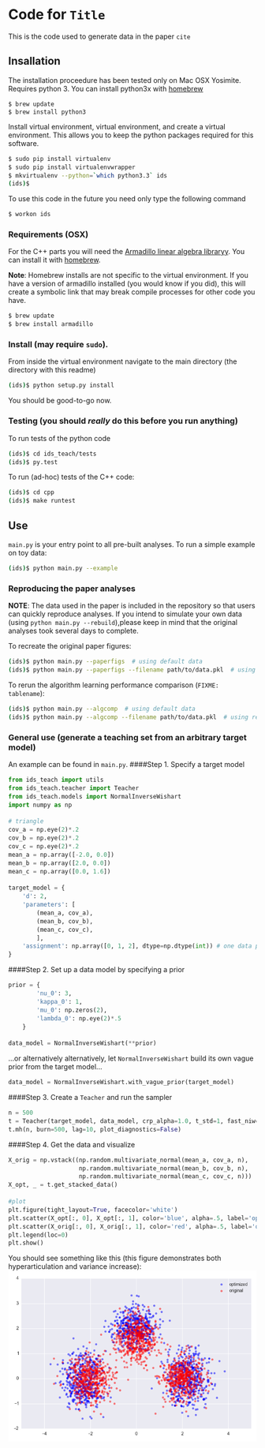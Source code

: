 # Code for `Title`
This is the code used to generate data in the paper `cite`

## Insallation
The installation proceedure has been tested only on Mac OSX Yosimite. Requires python 3. You can install python3x with [homebrew](http://brew.sh/)

    $ brew update
    $ brew install python3

Install virtual environment, virtual environment, and create a virtual environment. This allows you to keep the python packages required for this software.

```bash
$ sudo pip install virtualenv
$ sudo pip install virtualenvwrapper
$ mkvirtualenv --python=`which python3.3` ids
(ids)$
```

To use this code in the future you need only type the following command

```bash
$ workon ids
```
### Requirements (OSX)

For the C++ parts you will need the [Armadillo linear algebra libraryy](http://arma.sourceforge.net/download.html). You can install it with [homebrew](http://brew.sh/). 

**Note**: Homebrew installs are not specific to the virtual environment. If you have a version of armadillo installed (you would know if you did), this will create a symbolic link that may break compile processes for other code you have.

```bash
$ brew update
$ brew install armadillo
```

### Install (may require `sudo`).
From inside the virtual environment navigate to the main directory (the directory with this readme)
```bash
(ids)$ python setup.py install
```
You should be good-to-go now.

### Testing (you should *really* do this before you run anything)
To run tests of the python code

```bash
(ids)$ cd ids_teach/tests
(ids)$ py.test

```

To run (ad-hoc) tests of the C++ code:

```bash
(ids)$ cd cpp
(ids)$ make runtest
```

## Use

`main.py` is your entry point to all pre-built analyses. To run a simple example on toy data:

```bash
(ids)$ python main.py --example
```

### Reproducing the paper analyses
**NOTE**: The data used in the paper is included in the repository so that users can quickly reproduce analyses. If you intend to simulate your own data (using `python main.py --rebuild`),please keep in mind that the original analyses took several days to complete.

To recreate the original paper figures:
```bash
(ids)$ python main.py --paperfigs  # using default data
(ids)$ python main.py --paperfigs --filename path/to/data.pkl  # using rebuilt data
```

To rerun the algorithm learning performance comparison (`FIXME: tablename`):
```bash
(ids)$ python main.py --algcomp  # using default data
(ids)$ python main.py --algcomp --filename path/to/data.pkl  # using rebuilt data
```

### General use (generate a teaching set from an arbitrary target model)

An example can be found in `main.py`.
####Step 1. Specify a target model
```python
from ids_teach import utils
from ids_teach.teacher import Teacher
from ids_teach.models import NormalInverseWishart
import numpy as np

# triangle
cov_a = np.eye(2)*.2
cov_b = np.eye(2)*.2
cov_c = np.eye(2)*.2
mean_a = np.array([-2.0, 0.0])
mean_b = np.array([2.0, 0.0])
mean_c = np.array([0.0, 1.6])

target_model = {
    'd': 2,
    'parameters': [
        (mean_a, cov_a),
        (mean_b, cov_b),
        (mean_c, cov_c),
        ],
    'assignment': np.array([0, 1, 2], dtype=np.dtype(int)) # one data point per component
}
```

####Step 2. Set up a data model by specifying a prior
```python
prior = {
        'nu_0': 3,
        'kappa_0': 1,
        'mu_0': np.zeros(2),
        'lambda_0': np.eye(2)*.5
    }

data_model = NormalInverseWishart(**prior)
```

...or alternatively alternatively, let `NormalInverseWishart` build its own vague prior from the target model...

```python
data_model = NormalInverseWishart.with_vague_prior(target_model)
```

####Step 3. Create a `Teacher` and run the sampler
```python
n = 500
t = Teacher(target_model, data_model, crp_alpha=1.0, t_std=1, fast_niw=True)
t.mh(n, burn=500, lag=10, plot_diagnostics=False)
```

####Step 4. Get the data and visualize
```python
X_orig = np.vstack((np.random.multivariate_normal(mean_a, cov_a, n),
                    np.random.multivariate_normal(mean_b, cov_b, n),
                    np.random.multivariate_normal(mean_c, cov_c, n)))
X_opt, _ = t.get_stacked_data()

#plot
plt.figure(tight_layout=True, facecolor='white')
plt.scatter(X_opt[:, 0], X_opt[:, 1], color='blue', alpha=.5, label='optimized')
plt.scatter(X_orig[:, 0], X_orig[:, 1], color='red', alpha=.5, label='original')
plt.legend(loc=0)
plt.show()
```

You should see something like this (this figure demonstrates both hyperarticulation and variance increase):
![Corner vowel analysiss](figure_1.png)